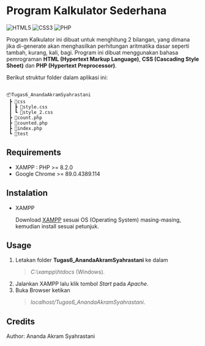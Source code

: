 # Program Kalkulator Sederhana

<img alt="HTML5" src="https://img.shields.io/badge/html5%20-%23E34F26.svg?&style=for-the-badge&logo=html5&logoColor=white"/> 
<img alt="CSS3" src="https://img.shields.io/badge/css3%20-%231572B6.svg?&style=for-the-badge&logo=css3&logoColor=white"/>
<img alt="PHP" src="https://img.shields.io/badge/php-%23777BB4.svg?&style=for-the-badge&logo=php&logoColor=white"/>

Program Kalkulator ini dibuat untuk menghitung 2 bilangan, yang dimana jika di-generate akan menghasilkan perhitungan aritmatika dasar seperti tambah, kurang, kali, bagi. Program ini dibuat menggunakan bahasa pemrograman **HTML (Hypertext Markup Language)**, **CSS (Cascading Style Sheet)** dan **PHP (Hypertext Preprocessor)**.

Berikut struktur folder dalam aplikasi ini:

```

📦Tugas6_AnandaAkramSyahrastani
 ┣ 📂css
 ┃ ┣ 📜style.css
 ┃ ┗ 📜style_2.css
 ┣ 📜count.php
 ┣ 📜counted.php
 ┣ 📜index.php
 ┗ 📜test
 ```

## Requirements

* XAMPP : PHP >= 8.2.0
* Google Chrome >= 89.0.4389.114

## Instalation

* XAMPP

   Download [XAMPP](https://www.apachefriends.org/download.html) sesuai OS (Operating System) masing-masing, kemudian install sesuai petunjuk.
   
## Usage

1. Letakan folder **Tugas6_AnandaAkramSyahrastani** ke dalam 
    > *C:\xampp\htdocs*  (Windows).
2. Jalankan XAMPP lalu klik tombol *Start* pada *Apache*.
3. Buka Browser ketikan 
   > *localhost/Tugas6_AnandaAkramSyahrastani*.

## Credits

   Author: Ananda Akram Syahrastani